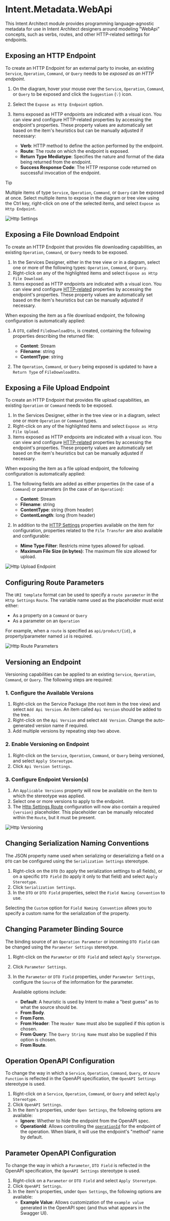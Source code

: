 # Intent.Metadata.WebApi

This Intent Architect module provides programming language-agnostic metadata for use in Intent Architect designers around modeling "WebApi" concepts, such as verbs, routes, and other HTTP-related settings for endpoints.

## Exposing an HTTP Endpoint

To create an HTTP Endpoint for an external party to invoke, an existing `Service`, `Operation`, `Command`, or `Query` needs to be _exposed as an HTTP endpoint_.

1. On the diagram, hover your mouse over the `Service`, `Operation`, `Command`, or `Query` to be exposed and click the `Suggestion` (:bulb:) icon.
2. Select the `Expose as Http Endpoint` option.
3. Items exposed as HTTP endpoints are indicated with a visual icon. You can view and configure HTTP-related properties by accessing the endpoint's properties. These property values are automatically set based on the item's heuristics but can be manually adjusted if necessary:

    - **Verb**: HTTP method to define the action performed by the endpoint.
    - **Route**: The route on which the endpoint is exposed.
    - **Return Type Mediatype**: Specifies the nature and format of the data being returned from the endpoint.
    - **Success Response Code**: The HTTP response code returned on successful invocation of the endpoint.

> [!TIP]
> Multiple items of type `Service`, `Operation`, `Command`, or `Query` can be exposed at once. Select multiple items to expose in the diagram or tree view using the Ctrl key, right-click on one of the selected items, and select `Expose as Http Endpoint`.

![Http Settings](docs/http-settings.png)

## Exposing a File Download Endpoint

To create an HTTP Endpoint that provides file downloading capabilities, an existing `Operation`, `Command`, or `Query` needs to be exposed.

1. In the Services Designer, either in the tree view or in a diagram, select one or more of the following types: `Operation`, `Command`, or `Query`.
2. Right-click on any of the highlighted items and select `Expose as Http File Download`.
3. Items exposed as HTTP endpoints are indicated with a visual icon. You can view and configure [HTTP-related](#exposing-an-http-endpoint) properties by accessing the endpoint's properties. These property values are automatically set based on the item's heuristics but can be manually adjusted if necessary.

When exposing the item as a file download endpoint, the following configuration is automatically applied:

1. A `DTO`, called `FileDownloadDto`, is created, containing the following properties describing the returned file:
    - **Content**: Stream
    - **Filename**: string
    - **ContentType**: string

2. The `Operation`, `Command`, or `Query` being exposed is updated to have a `Return Type` of `FileDownloadDto`.

## Exposing a File Upload Endpoint

To create an HTTP Endpoint that provides file upload capabilities, an existing `Operation` or `Command` needs to be exposed.

1. In the Services Designer, either in the tree view or in a diagram, select one or more `Operation` or `Command` types.
2. Right-click on any of the highlighted items and select `Expose as Http File Upload`.
3. Items exposed as HTTP endpoints are indicated with a visual icon. You can view and configure [HTTP-related](#exposing-an-http-endpoint) properties by accessing the endpoint's properties. These property values are automatically set based on the item's heuristics but can be manually adjusted if necessary.

When exposing the item as a file upload endpoint, the following configuration is automatically applied:

1. The following fields are added as either properties (in the case of a `Command`) or parameters (in the case of an `Operation`):
    - **Content**: Stream
    - **Filename**: string
    - **ContentType**: string (from header)
    - **ContentLength**: long (from header)

2. In addition to the [HTTP Settings](#exposing-an-http-endpoint) properties available on the item for configuration, properties related to the `File Transfer` are also available and configurable:
    - **Mime Type Filter**: Restricts mime types allowed for upload.
    - **Maximum File Size (in bytes)**: The maximum file size allowed for upload.

![Http Upload Endpoint](docs/http-upload.png)

## Configuring Route Parameters

The `URI template` format can be used to specify a `route parameter` in the `Http Settings` `Route`. The variable name used as the placeholder must exist either:

- As a property on a `Command` or `Query`
- As a parameter on an `Operation`

For example, when a `route` is specified as `api/product/{id}`, a property/parameter named `id` is required.

![Http Route Parameters](docs/http-route-parameter.png)

## Versioning an Endpoint

Versioning capabilities can be applied to an existing `Service`, `Operation`, `Command`, or `Query`. The following steps are required:

### 1. Configure the Available Versions

1. Right-click on the Service Package (the root item in the tree view) and select `Add Api Version`. An item called `Api Version` should be added to the tree.
2. Right-click on the `Api Version` and select `Add Version`. Change the auto-generated version name if required.
3. Add multiple versions by repeating step two above.

### 2. Enable Versioning on Endpoint

1. Right-click on the `Service`, `Operation`, `Command`, or `Query` being versioned, and select `Apply Stereotype`.
2. Click `Api Version Settings`.

### 3. Configure Endpoint Version(s)

1. An `Applicable Versions` property will now be available on the item to which the stereotype was applied.
2. Select one or more versions to apply to the endpoint.
3. The [Http Settings Route](#exposing-an-http-endpoint) configuration will now also contain a required `{version}` placeholder. This placeholder can be manually relocated within the `Route`, but it must be present.

![Http Versioning](docs/http-version.png)

## Changing Serialization Naming Conventions

The JSON property name used when serializing or deserializing a field on a `DTO` can be configured using the `Serialization Settings` stereotype.

1. Right-click on the `DTO` (to apply the serialization settings to all fields), or on a specific `DTO Field` (to apply it only to that field) and select `Apply Stereotype`.
2. Click `Serialization Settings`.
3. In the `DTO` or `DTO Field` properties, select the `Field Naming Convention` to use.

Selecting the `Custom` option for `Field Naming Convention` allows you to specify a custom name for the serialization of the property.

## Changing Parameter Binding Source

The binding source of an `Operation Parameter` or incoming `DTO Field` can be changed using the `Parameter Settings` stereotype.

1. Right-click on the `Parameter` or `DTO Field` and select `Apply Stereotype`.
2. Click `Parameter Settings`.
3. In the `Parameter` or `DTO Field` properties, under `Parameter Settings`, configure the `Source` of the information for the parameter.

    Available options include:
    - **Default**: A heuristic is used by Intent to make a "best guess" as to what the source should be.
    - **From Body**.
    - **From Form**.
    - **From Header**: The `Header Name` must also be supplied if this option is chosen.
    - **From Query**: The `Query String Name` must also be supplied if this option is chosen.
    - **From Route**.

## Operation OpenAPI Configuration

To change the way in which a `Service`, `Operation`, `Command`, `Query`, or `Azure Function` is reflected in the OpenAPI specification, the `OpenAPI Settings` stereotype is used.

1. Right-click on a `Service`, `Operation`, `Command`, or `Query` and select `Apply Stereotype`.
2. Click `OpenAPI Settings`.
3. In the item's properties, under `Open Settings`, the following options are available:
    - **Ignore**: Whether to hide the endpoint from the OpenAPI spec.
    - **OperationId**: Allows controlling the [`operationId`](https://swagger.io/docs/specification/paths-and-operations/) for the endpoint of the operation. When blank, it will use the endpoint's "method" name by default.

## Parameter OpenAPI Configuration

To change the way in which a `Parameter`, `DTO Field` is reflected in the OpenAPI specification, the `OpenAPI Settings` stereotype is used.

1. Right-click on a `Parameter` or `DTO Field` and select `Apply Stereotype`.
2. Click `OpenAPI Settings`.
3. In the item's properties, under `Open Settings`, the following options are available:
    - **Example Value**: Allows customization of the `example value` generated in the OpenAPI spec (and thus what appears in the Swagger UI).
